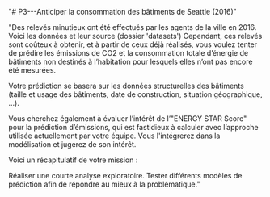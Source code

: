 "# P3---Anticiper la consommation des bâtiments de Seattle (2016)" 

"Des relevés minutieux ont été effectués par les agents de la ville en 2016. 
Voici les données et leur source (dossier 'datasets')
Cependant, ces relevés sont coûteux à obtenir, et à partir de ceux déjà réalisés, 
vous voulez tenter de prédire les émissions de CO2 et la consommation totale d’énergie de bâtiments 
non destinés à l’habitation pour lesquels elles n’ont pas encore été mesurées.

Votre prédiction se basera sur les données structurelles des bâtiments 
(taille et usage des bâtiments, date de construction, situation géographique, ...).

Vous cherchez également à évaluer l’intérêt de l’"ENERGY STAR Score" pour la prédiction d’émissions, 
qui est fastidieux à calculer avec l’approche utilisée actuellement par votre équipe. 
Vous l'intégrerez dans la modélisation et jugerez de son intérêt.

Voici un récapitulatif de votre mission :

Réaliser une courte analyse exploratoire.
Tester différents modèles de prédiction afin de répondre au mieux à la problématique."
